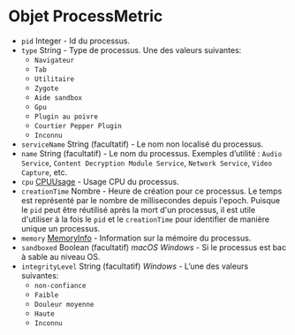 # Objet ProcessMetric

* `pid` Integer - Id du processus.
* `type` String - Type de processus. Une des valeurs suivantes:
  * `Navigateur`
  * `Tab`
  * `Utilitaire`
  * `Zygote`
  * `Aide sandbox`
  * `Gpu`
  * `Plugin au poivre`
  * `Courtier Pepper Plugin`
  * `Inconnu`
* `serviceName` String (facultatif) - Le nom non localisé du processus.
* `name` String (facultatif) - Le nom du processus. Exemples d’utilité : `Audio Service`, `Content Decryption Module Service`, `Network Service`, `Video Capture`, etc.
* `cpu` [CPUUsage](cpu-usage.md) - Usage CPU du processus.
* `creationTime` Nombre - Heure de création pour ce processus. Le temps est représenté par le nombre de millisecondes depuis l'epoch. Puisque le `pid` peut être réutilisé après la mort d'un processus, il est utile d'utiliser à la fois le `pid` et le `creationTime` pour identifier de manière unique un processus.
* `memory` [MemoryInfo](memory-info.md) - Information sur la mémoire du processus.
* `sandboxed` Boolean (facultatif) _macOS_ _Windows_ - Si le processus est bac à sable au niveau OS.
* `integrityLevel` String (facultatif) _Windows_ - L’une des valeurs suivantes:
  * `non-confiance`
  * `Faible`
  * `Douleur moyenne`
  * `Haute`
  * `Inconnu`
